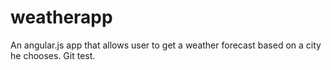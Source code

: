 # weatherapp
An angular.js app that allows user to get a weather forecast based on a city he chooses. Git test.
